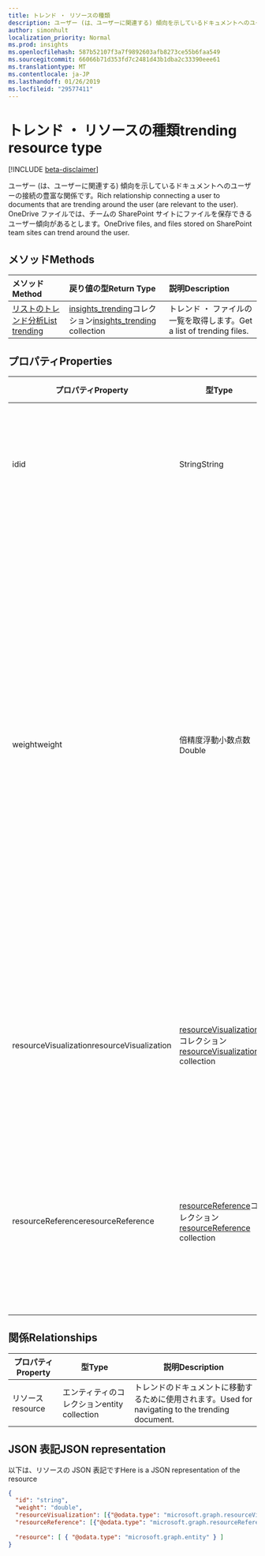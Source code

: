 ```yaml
---
title: トレンド ・ リソースの種類
description: ユーザー (は、ユーザーに関連する) 傾向を示しているドキュメントへのユーザーの接続の豊富な関係です。 OneDrive ファイルでは、チームの SharePoint サイトにファイルを保存できるユーザー傾向があるとします。
author: simonhult
localization_priority: Normal
ms.prod: insights
ms.openlocfilehash: 587b52107f3a7f9892603afb8273ce55b6faa549
ms.sourcegitcommit: 66066b71d353fd7c2481d43b1dba2c33390eee61
ms.translationtype: MT
ms.contentlocale: ja-JP
ms.lasthandoff: 01/26/2019
ms.locfileid: "29577411"
---
```

# <a name="trending-resource-type"></a><span data-ttu-id="d1a28-104">トレンド ・ リソースの種類</span><span class="sxs-lookup"><span data-stu-id="d1a28-104">trending resource type</span></span>

[!INCLUDE [beta-disclaimer](../../includes/beta-disclaimer.md)]

<span data-ttu-id="d1a28-105">ユーザー (は、ユーザーに関連する) 傾向を示しているドキュメントへのユーザーの接続の豊富な関係です。</span><span class="sxs-lookup"><span data-stu-id="d1a28-105">Rich relationship connecting a user to documents that are trending around the user (are relevant to the user).</span></span> <span data-ttu-id="d1a28-106">OneDrive ファイルでは、チームの SharePoint サイトにファイルを保存できるユーザー傾向があるとします。</span><span class="sxs-lookup"><span data-stu-id="d1a28-106">OneDrive files, and files stored on SharePoint team sites can trend around the user.</span></span>

## <a name="methods"></a><span data-ttu-id="d1a28-107">メソッド</span><span class="sxs-lookup"><span data-stu-id="d1a28-107">Methods</span></span>

| <span data-ttu-id="d1a28-108">メソッド</span><span class="sxs-lookup"><span data-stu-id="d1a28-108">Method</span></span>       | <span data-ttu-id="d1a28-109">戻り値の型</span><span class="sxs-lookup"><span data-stu-id="d1a28-109">Return Type</span></span>  |<span data-ttu-id="d1a28-110">説明</span><span class="sxs-lookup"><span data-stu-id="d1a28-110">Description</span></span>|
|:---------------|:--------|:----------|
|[<span data-ttu-id="d1a28-111">リストのトレンド分析</span><span class="sxs-lookup"><span data-stu-id="d1a28-111">List trending</span></span>](../api/insights-list-trending.md) |<span data-ttu-id="d1a28-112">[insights_trending](insights-trending.md)コレクション</span><span class="sxs-lookup"><span data-stu-id="d1a28-112">[insights_trending](insights-trending.md) collection</span></span>| <span data-ttu-id="d1a28-113">トレンド ・ ファイルの一覧を取得します。</span><span class="sxs-lookup"><span data-stu-id="d1a28-113">Get a list of trending files.</span></span>|

## <a name="properties"></a><span data-ttu-id="d1a28-114">プロパティ</span><span class="sxs-lookup"><span data-stu-id="d1a28-114">Properties</span></span>

| <span data-ttu-id="d1a28-115">プロパティ</span><span class="sxs-lookup"><span data-stu-id="d1a28-115">Property</span></span>      | <span data-ttu-id="d1a28-116">型</span><span class="sxs-lookup"><span data-stu-id="d1a28-116">Type</span></span>                              | <span data-ttu-id="d1a28-117">説明</span><span class="sxs-lookup"><span data-stu-id="d1a28-117">Description</span></span>  |
| ------------- |---------------                    | -------------|
| <span data-ttu-id="d1a28-118">id</span><span class="sxs-lookup"><span data-stu-id="d1a28-118">id</span></span>                    | <span data-ttu-id="d1a28-119">String</span><span class="sxs-lookup"><span data-stu-id="d1a28-119">String</span></span>                    | <span data-ttu-id="d1a28-120">リレーションシップの一意の識別子です。</span><span class="sxs-lookup"><span data-stu-id="d1a28-120">Unique identifier of the relationship.</span></span> <span data-ttu-id="d1a28-121">読み取り専用です。</span><span class="sxs-lookup"><span data-stu-id="d1a28-121">Read only.</span></span>        |
| <span data-ttu-id="d1a28-122">weight</span><span class="sxs-lookup"><span data-stu-id="d1a28-122">weight</span></span>                | <span data-ttu-id="d1a28-123">倍精度浮動小数点数</span><span class="sxs-lookup"><span data-stu-id="d1a28-123">Double</span></span>                    | <span data-ttu-id="d1a28-124">どれだけドキュメントが現在のトレンド分析を示す値です。</span><span class="sxs-lookup"><span data-stu-id="d1a28-124">Value indicating how much the document is currently trending.</span></span> <span data-ttu-id="d1a28-125">大きい番号より文書が現在のトレンド分析ユーザー (関連するほどである)。</span><span class="sxs-lookup"><span data-stu-id="d1a28-125">The larger the number, the more the document is currently trending around the user (the more relevant it is).</span></span> <span data-ttu-id="d1a28-126">返されたドキュメントは、この値で並べ替えられます。</span><span class="sxs-lookup"><span data-stu-id="d1a28-126">Returned documents are sorted by this value.</span></span>  |
| <span data-ttu-id="d1a28-127">resourceVisualization</span><span class="sxs-lookup"><span data-stu-id="d1a28-127">resourceVisualization</span></span> | <span data-ttu-id="d1a28-128">[resourceVisualization](insights-resourcevisualization.md)コレクション</span><span class="sxs-lookup"><span data-stu-id="d1a28-128">[resourceVisualization](insights-resourcevisualization.md) collection</span></span> | <span data-ttu-id="d1a28-129">プロパティは、時にドキュメントをビジュアル化を使用することができます。</span><span class="sxs-lookup"><span data-stu-id="d1a28-129">Properties that you can use to visualize the document in your experience.</span></span> |
| <span data-ttu-id="d1a28-130">resourceReference</span><span class="sxs-lookup"><span data-stu-id="d1a28-130">resourceReference</span></span>     | <span data-ttu-id="d1a28-131">[resourceReference](insights-resourcereference.md)コレクション</span><span class="sxs-lookup"><span data-stu-id="d1a28-131">[resourceReference](insights-resourcereference.md) collection</span></span> | <span data-ttu-id="d1a28-132">トレンド ・ ドキュメント、url、ドキュメントの種類などのプロパティを参照します。</span><span class="sxs-lookup"><span data-stu-id="d1a28-132">Reference properties of the trending document, such as the url and type of the document.</span></span> |

## <a name="relationships"></a><span data-ttu-id="d1a28-133">関係</span><span class="sxs-lookup"><span data-stu-id="d1a28-133">Relationships</span></span>

| <span data-ttu-id="d1a28-134">プロパティ</span><span class="sxs-lookup"><span data-stu-id="d1a28-134">Property</span></span>      | <span data-ttu-id="d1a28-135">型</span><span class="sxs-lookup"><span data-stu-id="d1a28-135">Type</span></span>          | <span data-ttu-id="d1a28-136">説明</span><span class="sxs-lookup"><span data-stu-id="d1a28-136">Description</span></span>  |
| ------------- |---------------| -------------|
| <span data-ttu-id="d1a28-137">リソース</span><span class="sxs-lookup"><span data-stu-id="d1a28-137">resource</span></span>      | <span data-ttu-id="d1a28-138">エンティティのコレクション</span><span class="sxs-lookup"><span data-stu-id="d1a28-138">entity collection</span></span> | <span data-ttu-id="d1a28-139">トレンドのドキュメントに移動するために使用されます。</span><span class="sxs-lookup"><span data-stu-id="d1a28-139">Used for navigating to the trending document.</span></span> |

## <a name="json-representation"></a><span data-ttu-id="d1a28-140">JSON 表記</span><span class="sxs-lookup"><span data-stu-id="d1a28-140">JSON representation</span></span>

<span data-ttu-id="d1a28-141">以下は、リソースの JSON 表記です</span><span class="sxs-lookup"><span data-stu-id="d1a28-141">Here is a JSON representation of the resource</span></span>
<!-- {
  "blockType": "resource",
  "optionalProperties": [

  ],
  "@odata.type": "microsoft.graph.trending"
}-->
```json
{
  "id": "string",
  "weight": "double",
  "resourceVisualization": [{"@odata.type": "microsoft.graph.resourceVisualization"}],
  "resourceReference": [{"@odata.type": "microsoft.graph.resourceReference"}],
  
  "resource": [ { "@odata.type": "microsoft.graph.entity" } ]
}
```
<!--
{
  "type": "#page.annotation",
  "suppressions": [
    "Error: /api-reference/beta/resources/insights-trending.md:\r\n      Exception processing links.\r\n    System.ArgumentException: Link Definition was null. Link text: !INCLUDE [beta-disclaimer](../../includes/beta-disclaimer.md)\r\n      at ApiDoctor.Validation.DocFile.get_LinkDestinations()\r\n      at ApiDoctor.Validation.DocSet.ValidateLinks(Boolean includeWarnings, String[] relativePathForFiles, IssueLogger issues, Boolean requireFilenameCaseMatch, Boolean printOrphanedFiles)"
  ]
}
-->
